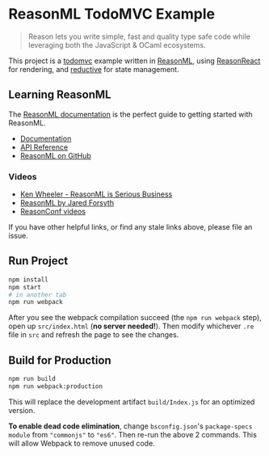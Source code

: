# ReasonML TodoMVC Example

> Reason lets you write simple, fast and quality type safe code while leveraging
> both the JavaScript & OCaml ecosystems.

This project is a [todomvc](https://todomvc.com) example written in
[ReasonML](https://reasonml.github.io), using
[ReasonReact](https://reasonml.github.io/reason-react/en/) for rendering, and
[reductive](https://github.com/reasonml-community/reductive) for state
management.

## Learning ReasonML

The [ReasonML documentation](https://reasonml.github.io/docs/en/installation) is
the perfect guide to getting started with ReasonML.

* [Documentation](https://reasonml.github.io/docs/en/what-and-why)
* [API Reference](https://reasonml.github.io/api/index)
* [ReasonML on GitHub](https://github.com/facebook/reason)

### Videos

* [Ken Wheeler - ReasonML is Serious Business](https://www.youtube.com/watch?v=lzEweA7RPi0)
* [ReasonML by Jared Forsyth](https://www.youtube.com/watch?v=In4QEXThMxk)
* [ReasonConf videos](https://www.youtube.com/channel/UCtFP_Hn5nIbZY4Xi47qfHhw)

If you have other helpful links, or find any stale links above, please file an issue.

## Run Project

```sh
npm install
npm start
# in another tab
npm run webpack
```

After you see the webpack compilation succeed (the `npm run webpack` step), open
up `src/index.html` (**no server needed!**). Then modify whichever `.re` file in
`src` and refresh the page to see the changes.

## Build for Production

```sh
npm run build
npm run webpack:production
```

This will replace the development artifact `build/Index.js` for an optimized version.

**To enable dead code elimination**, change `bsconfig.json`'s `package-specs`
`module` from `"commonjs"` to `"es6"`. Then re-run the above 2 commands. This
will allow Webpack to remove unused code.

